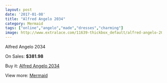 ```yaml
---
layout: post
date: '2017-01-08'
title: "Alfred Angelo 2034"
category: Mermaid
tags: ["online","angelo","made","dresses","charming"]
image: http://www.extralace.com/11639-thickbox_default/alfred-angelo-2034.jpg
---
```

Alfred Angelo 2034

On Sales: **$381.98**
<a href="https://www.extralace.com/mermaid/5473-alfred-angelo-2034.html"><amp-img layout="responsive" width="600" height="600" src="//www.extralace.com/11639-thickbox_default/alfred-angelo-2034.jpg" alt="Alfred Angelo 2034 0" /></a>
<a href="https://www.extralace.com/mermaid/5473-alfred-angelo-2034.html"><amp-img layout="responsive" width="600" height="600" src="//www.extralace.com/11640-thickbox_default/alfred-angelo-2034.jpg" alt="Alfred Angelo 2034 1" /></a>

Buy it: [Alfred Angelo 2034](https://www.extralace.com/mermaid/5473-alfred-angelo-2034.html "Alfred Angelo 2034")

View more: [Mermaid](https://www.extralace.com/5-mermaid "Mermaid")